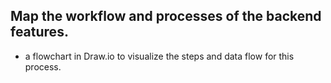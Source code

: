 ## Map the workflow and processes of the backend features.
* a flowchart in Draw.io to visualize the steps and data flow for this process.
